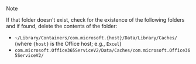 > [!NOTE]
> If that folder doesn't exist, check for the existence of the following folders and if found, delete the contents of the folder:
>    - `~/Library/Containers/com.microsoft.{host}/Data/Library/Caches/` (where `{host}` is the Office host; e.g., `Excel`)
>    - `com.microsoft.Office365ServiceV2/Data/Caches/com.microsoft.Office365ServiceV2/`

